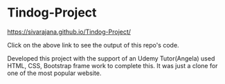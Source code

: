 # Tindog-Project

https://sivarajana.github.io/Tindog-Project/

Click on the above link to see the output of this repo's code.

Developed this project with the support of an Udemy Tutor(Angela)
used HTML, CSS, Bootstrap frame work to complete this.
It was just a clone for one of the most popular website.
